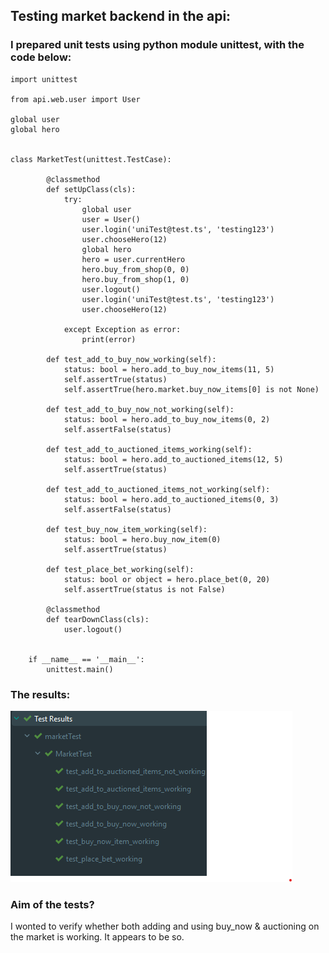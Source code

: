## Testing market backend in the api:

### I prepared unit tests using python module unittest, with the code below:

    import unittest
    
    from api.web.user import User
    
    global user
    global hero
    
    
    class MarketTest(unittest.TestCase):
    
            @classmethod
            def setUpClass(cls):
                try:
                    global user
                    user = User()
                    user.login('uniTest@test.ts', 'testing123')
                    user.chooseHero(12)
                    global hero
                    hero = user.currentHero
                    hero.buy_from_shop(0, 0)
                    hero.buy_from_shop(1, 0)
                    user.logout()
                    user.login('uniTest@test.ts', 'testing123')
                    user.chooseHero(12)
        
                except Exception as error:
                    print(error)
        
            def test_add_to_buy_now_working(self):
                status: bool = hero.add_to_buy_now_items(11, 5)
                self.assertTrue(status)
                self.assertTrue(hero.market.buy_now_items[0] is not None)
        
            def test_add_to_buy_now_not_working(self):
                status: bool = hero.add_to_buy_now_items(0, 2)
                self.assertFalse(status)
        
            def test_add_to_auctioned_items_working(self):
                status: bool = hero.add_to_auctioned_items(12, 5)
                self.assertTrue(status)
        
            def test_add_to_auctioned_items_not_working(self):
                status: bool = hero.add_to_auctioned_items(0, 3)
                self.assertFalse(status)
        
            def test_buy_now_item_working(self):
                status: bool = hero.buy_now_item(0)
                self.assertTrue(status)
        
            def test_place_bet_working(self):
                status: bool or object = hero.place_bet(0, 20)
                self.assertTrue(status is not False)
        
            @classmethod
            def tearDownClass(cls):
                user.logout()
        
        
        if __name__ == '__main__':
            unittest.main()

### The results:

![results](../docs/tests/market_backend_api_tests/tests_working.png)

### Aim of the tests?
I wonted to verify whether both adding and using buy_now & auctioning on the market is working.
It appears to be so.